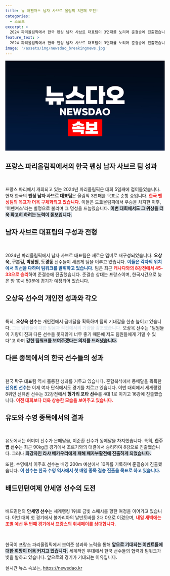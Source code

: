 ```yaml
---
title: 뉴 어펜져스 남자 사브르 올림픽 3연패 도전!
categories:
  - 스포츠
excerpt: >
  2024 파리올림픽에서 한국 펜싱 남자 사브르 대표팀이 3연패를 노리며 준결승에 진출했습니다! 도쿄 올림픽 금메달리스트 오상욱 선수의 팀워크 각오와 함께, 신유빈, 한주엽 선수의 도전도 함께 주목받고 있습니다.
feature_text: >
  2024 파리올림픽에서 한국 펜싱 남자 사브르 대표팀이 3연패를 노리며 준결승에 진출했습니다! 도쿄 올림픽 금메달리스트 오상욱 선수의 팀워크 각오와 함께, 신유빈, 한주엽 선수의 도전도 함께 주목받고 있습니다.
image: '/assets/img/newsdao_breakingnews.jpg'
---
```


<p><img src="/assets/img/newsdao_breakingnews.jpg" alt="pcversion 속보" /></p>

<h2 data-ke-size="size26">프랑스 파리올림픽에서의 한국 펜싱 남자 사브르 팀 성과</h2>

<p data-ke-size="size16">&nbsp;</p>

<p>프랑스 파리에서 개최되고 있는 2024년 파리올림픽은 대회 5일째에 접어들었습니다. 현재 한국의 <b>펜싱 남자 사브르 대표팀</b>은 올림픽 3연패를 목표로 순항 중입니다. <b><span style="color: #ee2323;">한국 펜싱팀의 목표가 더욱 구체화되고 있습니다.</span></b> 이들은 도쿄올림픽에서 우승을 차지한 이후, '어펜져스'라는 별명으로 불리며 그 명성을 드높였습니다. <b><span style="background-color: #21538527;">이번 대회에서도 그 위상을 더욱 확고히 하려는 노력이 돋보입니다.</span></b></p>

<h2 data-ke-size="size26">남자 사브르 대표팀의 구성과 전형</h2>

<p data-ke-size="size16">&nbsp;</p>

<p>2024년 파리올림픽에서 남자 사브르 대표팀은 새로운 멤버로 재구성되었습니다. <b>오상욱, 구본길, 박상원, 도경동</b> 선수들이 새롭게 팀을 이루고 있습니다. <b><span style="color: #1a5490;">이들은 각자의 위치에서 최선을 다하며 팀워크를 발휘하고 있습니다.</span></b> 팀은 최근 <b><span style="color: #ee2323;">캐나다와의 8강전에서 45-33으로 승리</span></b>하여 준결승에 진출했습니다. 준결승 상대는 프랑스이며, 한국시간으로 늦은 밤 10시 50분에 경기가 예정되어 있습니다.</p>

<h2 data-ke-size="size26">오상욱 선수의 개인전 성과와 각오</h2>

<p data-ke-size="size16">&nbsp;</p>

<p>특히, <b>오상욱 선수</b>는 개인전에서 금메달을 획득하며 팀의 기대감을 한층 높이고 있습니다. <b><span style="color: #21538527;">그는 팀원들에 대한 믿음과 작전에서의 기량을 강조했습니다.</span></b> 오상욱 선수는 "팀원들이 기량이 진짜 다른 선수들 못지않게 너무 좋기 때문에 저도 팀원들에게 기댈 수 있다"고 하며 <b><span style="background-color: #21538527;">강한 팀워크를 보여주겠다는 의지를 드러냈습니다.</span></b></p>

<h2 data-ke-size="size26">다른 종목에서의 한국 선수들의 성과</h2>

<p data-ke-size="size16">&nbsp;</p>

<p>한국 탁구 대표팀 역시 훌륭한 성과를 거두고 있습니다. 혼합복식에서 동메달을 획득한 <b><span style="color: #1a5490;">신유빈 선수</span></b>는 이제 여자 단식에서도 경기를 치르고 있습니다. 이번 대회에서 세계랭킹 8위인 신유빈 선수는 32강전에서 <b>헝가리 포타 선수</b>를 4대 1로 이기고 16강에 진출했습니다. <b><span style="color: #ee2323;">이전 대회보다 더욱 상승한 모습을 보여주고 있습니다.</span></b></p>

<h2 data-ke-size="size26">유도와 수영 종목에서의 결과</h2>

<p data-ke-size="size16">&nbsp;</p>

<p>유도에서는 허미미 선수가 은메달을, 이준환 선수가 동메달을 차지했습니다. 특히, <b>한주엽 선수</b>는 최근 90kg급 경기에서 조르기와의 대결에서 승리하여 8강으로 진출했습니다. 그러나 <b><span style="background-color: #21538527;">최강자인 라샤 베카우리에게 패해 패자부활전에 진출하게 되었습니다.</span></b></p>

<p>또한, 수영에서 이주호 선수는 배영 200m 예선에서 10위를 기록하며 준결승에 진출했습니다. <b><span style="color: #1a5490;">이 선수는 한국 수영 역사에서 첫 배영 종목 결승 진출을 목표로 하고 있습니다.</span></b></p>

<h2 data-ke-size="size26">배드민턴여제 안세영 선수의 도전</h2>

<p data-ke-size="size16">&nbsp;</p>

<p>배드민턴의 <b>안세영 선수</b>는 세계랭킹 1위로 금빛 스매시를 향한 여정을 이어가고 있습니다. 이번 대회 첫 경기에서 불가리아의 날반토바를 2대 0으로 이겼으며, <b><span style="color: #ee2323;">내일 새벽에는 조별 예선 두 번째 경기에서 프랑스의 취셰페이를 상대합니다.</span></b></p>

<p data-ke-size="size16">&nbsp;</p>

<p>한국이 프랑스 파리올림픽에서 보여준 성과와 노력을 통해 <b><span style="background-color: #21538527;">앞으로 기대되는 이벤트들에 대한 희망이 더욱 커지고 있습니다.</span></b> 세계적인 무대에서 한국 선수들의 협력과 팀워크가 빛을 발하고 있습니다. 앞으로의 경기가 기대되는 이유입니다.</p>
실시간 뉴스 속보는, <a href="https://newsdao.kr" rel="dofollow">https://newsdao.kr</a>


